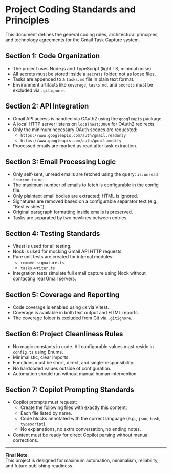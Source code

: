 # Project Coding Standards and Principles

This document defines the general coding rules, architectural principles, and technology agreements for the Gmail Task Capture system.

## Section 1: Code Organization

- The project uses Node.js and TypeScript (light TS, minimal noise).
- All secrets must be stored inside a `secrets` folder, not as loose files.
- Tasks are appended to a `tasks.md` file in plain text format.
- Environment artifacts like `coverage`, `tasks.md`, and `secrets` must be excluded via `.gitignore`.

## Section 2: API Integration

- Gmail API access is handled via OAuth2 using the `googleapis` package.
- A local HTTP server listens on `localhost:3000` for OAuth2 redirects.
- Only the minimum necessary OAuth scopes are requested:
  - `https://www.googleapis.com/auth/gmail.readonly`
  - `https://www.googleapis.com/auth/gmail.modify`
- Processed emails are marked as read after task extraction.

## Section 3: Email Processing Logic

- Only self-sent, unread emails are fetched using the query: `is:unread from:me to:me`.
- The maximum number of emails to fetch is configurable in the config file.
- Only plaintext email bodies are extracted; HTML is ignored.
- Signatures are removed based on a configurable separator text (e.g., "Best wishes").
- Original paragraph formatting inside emails is preserved.
- Tasks are separated by two newlines between entries.

## Section 4: Testing Standards

- Vitest is used for all testing.
- Nock is used for mocking Gmail API HTTP requests.
- Pure unit tests are created for internal modules:
  - `remove-signature.ts`
  - `tasks-writer.ts`
- Integration tests simulate full email capture using Nock without contacting real Gmail servers.

## Section 5: Coverage and Reporting

- Code coverage is enabled using `c8` via Vitest.
- Coverage is available in both text output and HTML reports.
- The coverage folder is excluded from Git via `.gitignore`.

## Section 6: Project Cleanliness Rules

- No magic constants in code. All configurable values must reside in `config.ts` using Enums.
- Minimalistic, clear imports.
- Functions must be short, direct, and single-responsibility.
- No hardcoded values outside of configuration.
- Automation should run without manual human intervention.

## Section 7: Copilot Prompting Standards

- Copilot prompts must request:
  - Create the following files with exactly this content.
  - Each file listed by name.
  - Code blocks annotated with the correct language (e.g., `json`, `bash`, `typescript`).
  - No explanations, no extra conversation, no ending notes.
- Content must be ready for direct Copilot parsing without manual corrections.

---

**Final Note**:  
This project is designed for maximum automation, minimalism, reliability, and future publishing readiness.
